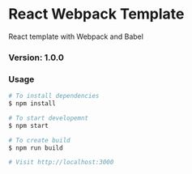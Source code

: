 # React Webpack Template

React template with Webpack and Babel

### Version: 1.0.0

### Usage

```sh
# To install dependencies
$ npm install

# To start developemnt
$ npm start

# To create build
$ npm run build

# Visit http://localhost:3000
```
